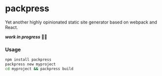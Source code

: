 # packpress

Yet another highly opinionated static site generator based on webpack and React.

***work in progress*** 🚧🔨

### Usage
```bash
npm install packpress
packpress new myproject
cd myproject && packpress build
```
